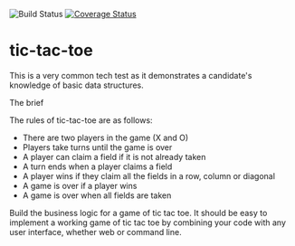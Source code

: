 ![Build Status](https://travis-ci.org/MaxProvin/tic-tac-toe.svg?branch=master)
[![Coverage Status](https://coveralls.io/repos/github/MaxProvin/tic-tac-toe/badge.svg?branch=master)](https://coveralls.io/github/MaxProvin/tic-tac-toe?branch=master)

# tic-tac-toe

This is a very common tech test as it demonstrates a candidate's knowledge of basic data structures.

The brief

The rules of tic-tac-toe are as follows:

- There are two players in the game (X and O)
- Players take turns until the game is over
- A player can claim a field if it is not already taken
- A turn ends when a player claims a field
- A player wins if they claim all the fields in a row, column or diagonal
- A game is over if a player wins
- A game is over when all fields are taken

Build the business logic for a game of tic tac toe. It should be easy to implement a working game of tic tac toe by combining your code with any user interface, whether web or command line.